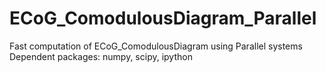 # ECoG_ComodulousDiagram_Parallel
Fast computation of ECoG_ComodulousDiagram using Parallel systems
Dependent packages:
		numpy, scipy, ipython

